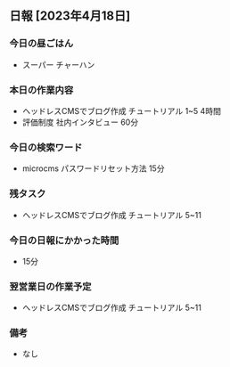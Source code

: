 ## 日報 [2023年4月18日]

### 今日の昼ごはん

* スーパー チャーハン

### 本日の作業内容

* ヘッドレスCMSでブログ作成 チュートリアル 1~5 4時間
* 評価制度 社内インタビュー 60分
### 今日の検索ワード

* microcms パスワードリセット方法 15分
### 残タスク

* ヘッドレスCMSでブログ作成 チュートリアル 5~11
### 今日の日報にかかった時間

* 15分
### 翌営業日の作業予定

* ヘッドレスCMSでブログ作成 チュートリアル 5~11
### 備考
* なし
